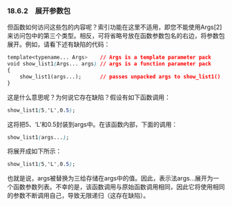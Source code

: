 ### 18.6.2　展开参数包

但函数如何访问这些包的内容呢？索引功能在这里不适用，即您不能使用Args[2]来访问包中的第三个类型。相反，可将省略号放在函数参数包名的右边，将参数包展开。例如，请看下述有缺陷的代码：

```css
template<typename... Args>    // Args is a template parameter pack
void show_list1(Args... args) // args is a function parameter pack
{
    show_list1(args...);      // passes unpacked args to show_list1()
}
```

这是什么意思呢？为何说它存在缺陷？假设有如下函数调用：

```css
show_list1(5,'L',0.5);
```

这将把5、‘L’和0.5封装到args中。在该函数内部，下面的调用：

```css
show_list1(args...);
```

将展开成如下所示：

```css
show_list1(5,'L',0.5);
```

也就是说，args被替换为三给存储在args中的值。因此，表示法args...展开为一个函数参数列表。不幸的是，该函数调用与原始函数调用相同，因此它将使用相同的参数不断调用自己，导致无限递归（这存在缺陷）。

